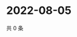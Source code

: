 # 2022-08-05

共 0 条

<!-- BEGIN WEIBO -->
<!-- 最后更新时间 Fri Aug 05 2022 20:31:15 GMT+0800 (China Standard Time) -->

<!-- END WEIBO -->
